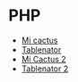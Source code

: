 # PHP
- [Mi cactus](2024_09_19_cactus)
- [Tablenator](2024_09_20_tablenator)
- [Mi Cactus 2](2024_09_23_cactus2)
- [Tablenator 2](2024_09_23_tablenator2)
